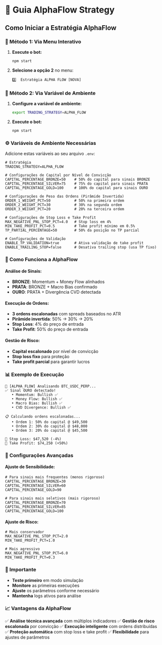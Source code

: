 # 🧠 Guia AlphaFlow Strategy

## Como Iniciar a Estratégia AlphaFlow

### 🚀 Método 1: Via Menu Interativo

1. **Execute o bot:**
   ```bash
   npm start
   ```

2. **Selecione a opção 2** no menu:
   ```
   2️⃣  Estratégia ALPHA FLOW [NOVA]
   ```

### 🚀 Método 2: Via Variável de Ambiente

1. **Configure a variável de ambiente:**
   ```bash
   export TRADING_STRATEGY=ALPHA_FLOW
   ```

2. **Execute o bot:**
   ```bash
   npm start
   ```

### ⚙️ Variáveis de Ambiente Necessárias

Adicione estas variáveis ao seu arquivo `.env`:

```env
# Estratégia
TRADING_STRATEGY=ALPHA_FLOW

# Configurações de Capital por Nível de Convicção
CAPITAL_PERCENTAGE_BRONZE=50    # 50% do capital para sinais BRONZE
CAPITAL_PERCENTAGE_SILVER=75    # 75% do capital para sinais PRATA  
CAPITAL_PERCENTAGE_GOLD=100     # 100% do capital para sinais OURO

# Configurações de Peso das Ordens (Pirâmide Invertida)
ORDER_1_WEIGHT_PCT=50           # 50% na primeira ordem
ORDER_2_WEIGHT_PCT=30           # 30% na segunda ordem
ORDER_3_WEIGHT_PCT=20           # 20% na terceira ordem

# Configurações de Stop Loss e Take Profit
MAX_NEGATIVE_PNL_STOP_PCT=4.0   # Stop loss em 4%
MIN_TAKE_PROFIT_PCT=0.5         # Take profit mínimo em 0.5%
TP_PARTIAL_PERCENTAGE=50        # 50% da posição no TP parcial

# Configurações de Validação
ENABLE_TP_VALIDATION=true       # Ativa validação de take profit
ENABLE_TRAILING_STOP=false      # Desativa trailing stop (usa TP fixo)
```

### 🎯 Como Funciona a AlphaFlow

#### **Análise de Sinais:**
- **BRONZE**: Momentum + Money Flow alinhados
- **PRATA**: BRONZE + Macro Bias confirmado
- **OURO**: PRATA + Divergência CVD detectada

#### **Execução de Ordens:**
- **3 ordens escalonadas** com spreads baseados no ATR
- **Pirâmide invertida**: 50% → 30% → 20%
- **Stop Loss**: 4% do preço de entrada
- **Take Profit**: 50% do preço de entrada

#### **Gestão de Risco:**
- **Capital escalonado** por nível de convicção
- **Stop loss fixo** para proteção
- **Take profit parcial** para garantir lucros

### 📊 Exemplo de Execução

```
🧠 [ALPHA_FLOW] Analisando BTC_USDC_PERP...
✅ Sinal OURO detectado!
   • Momentum: Bullish ✅
   • Money Flow: Bullish ✅  
   • Macro Bias: Bullish ✅
   • CVD Divergence: Bullish ✅

📋 Calculando ordens escalonadas...
   • Ordem 1: 50% do capital @ $49,500
   • Ordem 2: 30% do capital @ $48,000  
   • Ordem 3: 20% do capital @ $45,500

🎯 Stop Loss: $47,520 (-4%)
🎯 Take Profit: $74,250 (+50%)
```

### 🔧 Configurações Avançadas

#### **Ajuste de Sensibilidade:**
```env
# Para sinais mais frequentes (menos rigoroso)
CAPITAL_PERCENTAGE_BRONZE=30
CAPITAL_PERCENTAGE_SILVER=60
CAPITAL_PERCENTAGE_GOLD=90

# Para sinais mais seletivos (mais rigoroso)  
CAPITAL_PERCENTAGE_BRONZE=70
CAPITAL_PERCENTAGE_SILVER=85
CAPITAL_PERCENTAGE_GOLD=100
```

#### **Ajuste de Risco:**
```env
# Mais conservador
MAX_NEGATIVE_PNL_STOP_PCT=2.0
MIN_TAKE_PROFIT_PCT=1.0

# Mais agressivo
MAX_NEGATIVE_PNL_STOP_PCT=6.0
MIN_TAKE_PROFIT_PCT=0.3
```

### 🚨 Importante

- **Teste primeiro** em modo simulação
- **Monitore** as primeiras execuções
- **Ajuste** os parâmetros conforme necessário
- **Mantenha** logs ativos para análise

### 📈 Vantagens da AlphaFlow

✅ **Análise técnica avançada** com múltiplos indicadores
✅ **Gestão de risco escalonada** por convicção
✅ **Execução inteligente** com ordens distribuídas
✅ **Proteção automática** com stop loss e take profit
✅ **Flexibilidade** para ajustes de parâmetros 